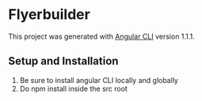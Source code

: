 # Flyerbuilder

This project was generated with [Angular CLI](https://github.com/angular/angular-cli) version 1.1.1.

## Setup and Installation

1. Be sure to install angular CLI locally and globally
2. Do npm install inside the src root


